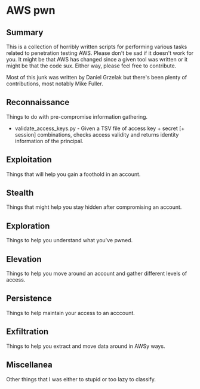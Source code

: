 # AWS pwn

## Summary

This is a collection of horribly written scripts for performing various tasks related to penetration testing AWS. Please don't be sad if it doesn't work for you. It might be that AWS has changed since a given tool was written or it might be that the code sux. Either way, please feel free to contribute.

Most of this junk was written by Daniel Grzelak but there's been plenty of contributions, most notably Mike Fuller.

## Reconnaissance

Things to do with pre-compromise information gathering.

* validate_access_keys.py - Given a TSV file of access key + secret [+ session] combinations, checks access validity and returns identity information of the principal.

## Exploitation

Things that will help you gain a foothold in an account.

## Stealth

Things that might help you stay hidden after compromising an account.

## Exploration

Things to help you understand what you've pwned.

## Elevation

Things to help you move around an account and gather different levels of access.

## Persistence

Things to help maintain your access to an acccount.

## Exfiltration

Things to help you extract and move data around in AWSy ways.

## Miscellanea

Other things that I was either to stupid or too lazy to classify.

